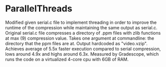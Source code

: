 # ParallelThreads
Modified given serial.c file to implement threading in order to improve the runtime of the compression while maintaining the same output as serial.c.  Original serial.c file compresses a directory of .ppm files with zlib functions at max (9) compression value. Takes one argument at commandline: the directory that the ppm files are at.  Output hardcoded as "video.vzip". <br>
Achieves average of 5.5x faster execution compared to serial compression, lows around 4.9x and highs around 6.3x.  Measured by Gradescope, which runs the code on a virtualized 4-core cpu with 6GB of RAM.  
